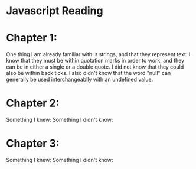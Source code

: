 # Javascript Reading

# Chapter 1: 
One thing I am already familiar with is strings, and that they represent text. I know that they must be within quotation marks in order to work, and they can be in either a single or a double quote. I did not know that they could also be within back ticks. I also didn't know that the word "null" can generally be used interchangeablly with an undefined value. 

# Chapter 2: 
Something I knew: 
Something I didn't know: 

# Chapter 3: 
Something I knew: 
Something I didn't know: 
